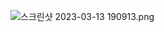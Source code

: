 ![스크린샷 2023-03-13 190913.png](<https://withme.s3.amazonaws.com/interImg/b83ee58b-ba0a-4ef5-8527-88a6dc046c29_스크린샷 2023-03-13 190913.png>)




